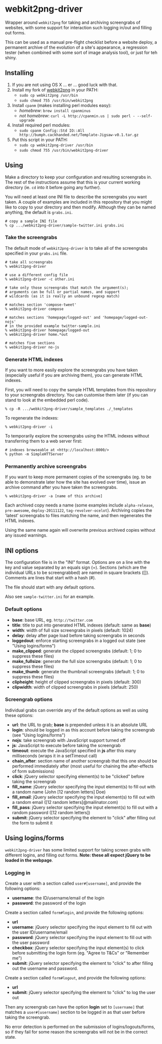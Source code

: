 webkit2png-driver
=================
Wrapper around `webkit2png` for taking and archiving screengrabs of websites,
with some support for interaction such logging in/out and filling out forms.

This can be used as a manual pre-flight checklist before a website deploy, a
permanent archive of the evolution of a site's appearance, a regression tester
(when combined with some sort of image analysis tool), or just for teh shiny.

Installing
----------
1. If you are not using OS X ... er ... good luck with that.
1. Install my fork of [webkit2png][webkit2png] in your PATH:
   * `sudo cp webkit2png /usr/bin`
   * `sudo chmod 755 /usr/bin/webkit2png`
1. Install `cpanm` (makes installing perl modules easy):
   * *homebrew*: `brew install cpanminus`
   * *not homebrew*: `curl -L http://cpanmin.us | sudo perl - --self-upgrade`
1. Install required perl modules:
   * `sudo cpanm Config::Std IO::All http://bumph.cackhanded.net/Template-Jigsaw-v0.1.tar.gz`
1. Put this script in your PATH:
   * `sudo cp webkit2png-driver /usr/bin`
   * `sudo chmod 755 /usr/bin/webkit2png-driver`

Using
-----
Make a directory to keep your configuration and resulting screengrabs in.
The rest of the instructions assume that this is your current working 
directory (ie. `cd` into it before going any further).

You will need at least one INI file to describe the screengrabs you want
taken. A couple of examples are included in this repository that you might
like to copy to your directory and then modify. Although they can be named
anything, the default is `grabs.ini`.

    # copy a sample INI file
    % cp .../webkit2png-driver/sample-twitter.ini grabs.ini


### Take the screengrabs

The default mode of `webkit2png-driver` is to take all of the screengrabs
specified in your `grabs.ini` file.

    # take all screengrabs
    % webkit2png-driver
    
    # use a different config file
    % webkit2png-driver -c other.ini
    
    # take only those screengrabs that match the argument(s);
    # arguments can be full or partial names, and support
    # wildcards (as it is really an unbound regexp match)
    
    # matches section 'compose-tweet'
    % webkit2png-driver compose
    
    # matches sections 'homepage/logged-out' and 'homepage/logged-out-nojs'
    # in the provided example twitter-sample.ini
    % webkit2png-driver homepage/logged-out
    % webkit2png-driver home.*out
    
    # matches five sections
    % webkit2png-driver no-js

### Generate HTML indexes

If you want to more easily explore the screengrabs you have taken (especially
useful if you are archiving them), you can generate HTML indexes.

First, you will need to copy the sample HTML templates from this repository 
to your screengrabs directory. You can customise them later (if you can
stand to look at the embedded perl code).

    % cp -R .../webkit2png-driver/sample_templates ./_templates
    
To regenerate the indexes:

    % webkit2png-driver -i

To temporarily explore the screengrabs using the HTML indexes without
transferring them to a web server first:

    # indexes browseable at <http://localhost:8000/>
    % python -m SimpleHTTServer
    
### Permanently archive screengrabs

If you want to keep more permanent copies of the screengrabs (eg. to be able
to demonstrate later how the site has evolved over time), issue an archive
command after you have taken the screengrabs.

    % webkit2png-driver -a [name of this archive]

Each archived copy needs a name (some examples include `alpha-release`,
`pre-awesome`, `deploy-20111122`, `tag-revolver-ocelot`). Archiving copies
the 'latest' screengrabs to files matching the name, and then regenerates
the HTML indexes.

Using the same name again will overwrite previous archived copies without
any issued warnings.


INI options
-----------
The configuration file is in the "INI" format. Options are on a line with 
the key and value separated by an equals sign (=). Sections (which are the
individual URLs to be screengrabbed) are named in square brackets ([]).
Comments are lines that start with a hash (#).

The file should start with any default options.

Also see `sample-twitter.ini` for an example.

### Default options

* **base**: base URL, eg. `http://twitter.com`
* **title**: title to put into generated HTML indexes
  (default: same as **base**)
* **width**: width of full size screengrabs in pixels
  (default: 1024)
* **delay**: delay after page load before taking screengrabs in seconds
* **loggedout**: enforce starting screengrabs in a logged out state
  (see "Using logins/forms")
* **make_clipped**: generate the clipped screengrabs 
  (default: 1; 0 to suppress these files)
* **make_fullsize**: generate the full size screengrabs
  (default: 1; 0 to suppress these files)
* **make_thumb**: generate the thumbnail screengrabs
  (default: 1; 0 to suppress these files)
* **clipheight**: height of clipped screengrabs in pixels
  (default: 300)
* **clipwidth**: width of clipped screengrabs in pixels
  (default: 250)

### Screengrab options

Individual grabs can override any of the default options as well as using 
these options:

* **url**: the URL to grab; **base** is prepended unless it is an absolute URL
* **login**: should be logged in as this account before taking the screengrab
  (see "Using logins/forms")
* **nojs**: take screengrab with JavaScript support turned off
* **js**: JavaScript to execute before taking the screengrab
* **timeout**: execute the JavaScript specified in **js** after 
  this many milliseconds (wraps it in a setTimeout call)
* **chain_after**: section name of another screengrab that this one should
  be performed immediately after (most useful for chaining the after-effects
  of form submissions)
* **click**: jQuery selector specifying element(s) to be "clicked" before
  taking the screengrab
* **fill_name**: jQuery selector specifying the input element(s) to fill out
  with a random name (John [12 random letters] Doe)
* **fill_email**: jQuery selector specifying the input element(s) to fill out 
  with a random email ([12 random letters]@mailinator.com)
* **fill_pass**: jQuery selector specifying the input element(s) to fill out 
  with a random password ([12 random letters])
* **submit**: jQuery selector specifying the element to "click" after
  filling out the form to submit it

Using logins/forms
------------------
`webkit2png-driver` has some limited support for taking screen grabs with
different logins, and filling out forms. **Note: these all expect jQuery to be
loaded in the webpage**.

### Logging in

Create a user with a section called `user#[username]`, and provide the 
following options:

* **username**: the ID/username/email of the login
* **password**: the password of the login

Create a section called `form#login`, and provide the following options:

* **url**
* **username**: jQuery selector specifying the input element to fill out
  with the user ID/username/email
* **password**: jQuery selector specifying the input element to fill out
  with the user password
* **checkbox**: jQuery selector specifying the input element(s) to click
  before submitting the login form (eg. "Agree to T&Cs" or "Remember me")
* **submit**: jQuery selector specifying the element to "click" to after
  filling out the username and password.

Create a section called `form#logout`, and provide the following options:

* **url**
* **submit**: jQuery selector specifying the element to "click" to log the
  user out

Then any screengrab can have the option **login** set to `[username]`
that matches a `user#[username]` section to be logged in as that user before
taking the screengrab.

No error detection is performed on the submission of logins/logouts/forms,
so if they fail for some reason the screengrabs will not be in the correct 
state.


[webkit2png]: https://github.com/norm/webkit2png
